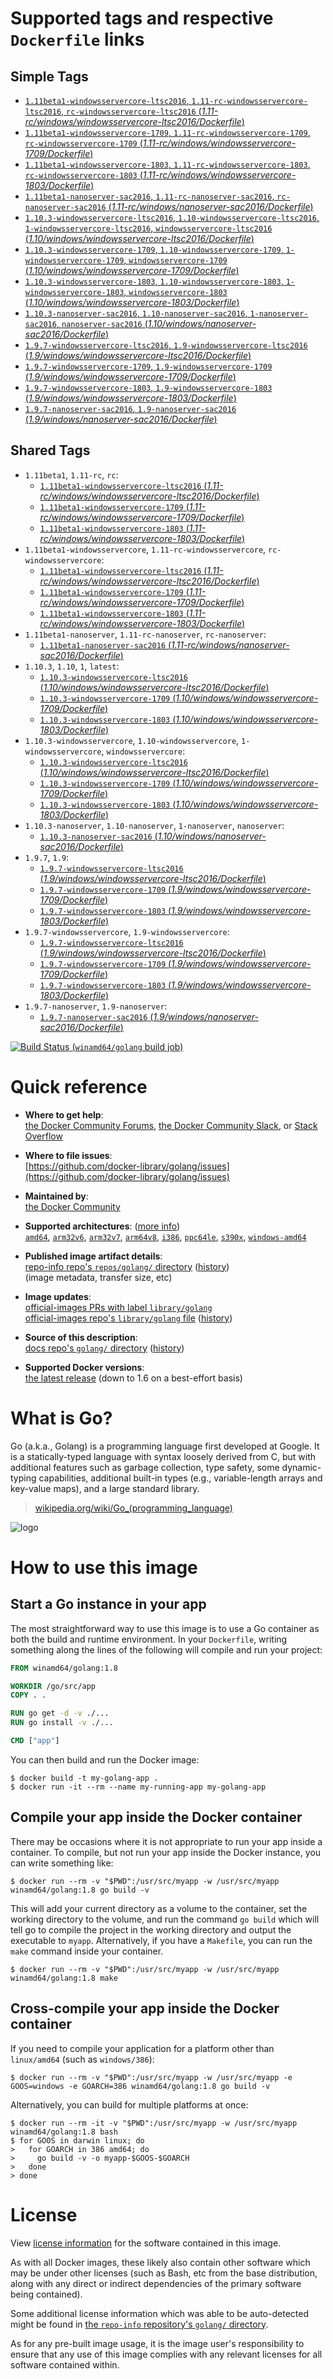 <!--

********************************************************************************

WARNING:

    DO NOT EDIT "golang/README.md"

    IT IS AUTO-GENERATED

    (from the other files in "golang/" combined with a set of templates)

********************************************************************************

-->

# Supported tags and respective `Dockerfile` links

## Simple Tags


-	[`1.11beta1-windowsservercore-ltsc2016`, `1.11-rc-windowsservercore-ltsc2016`, `rc-windowsservercore-ltsc2016` (*1.11-rc/windows/windowsservercore-ltsc2016/Dockerfile*)](https://github.com/docker-library/golang/blob/8fdde0724a5cbc43c05cd6817ab1161450a46dcc/1.11-rc/windows/windowsservercore-ltsc2016/Dockerfile)
-	[`1.11beta1-windowsservercore-1709`, `1.11-rc-windowsservercore-1709`, `rc-windowsservercore-1709` (*1.11-rc/windows/windowsservercore-1709/Dockerfile*)](https://github.com/docker-library/golang/blob/8fdde0724a5cbc43c05cd6817ab1161450a46dcc/1.11-rc/windows/windowsservercore-1709/Dockerfile)
-	[`1.11beta1-windowsservercore-1803`, `1.11-rc-windowsservercore-1803`, `rc-windowsservercore-1803` (*1.11-rc/windows/windowsservercore-1803/Dockerfile*)](https://github.com/docker-library/golang/blob/e6528749f50809c858c6b9bad86be8541de6368e/1.11-rc/windows/windowsservercore-1803/Dockerfile)
-	[`1.11beta1-nanoserver-sac2016`, `1.11-rc-nanoserver-sac2016`, `rc-nanoserver-sac2016` (*1.11-rc/windows/nanoserver-sac2016/Dockerfile*)](https://github.com/docker-library/golang/blob/8fdde0724a5cbc43c05cd6817ab1161450a46dcc/1.11-rc/windows/nanoserver-sac2016/Dockerfile)
-	[`1.10.3-windowsservercore-ltsc2016`, `1.10-windowsservercore-ltsc2016`, `1-windowsservercore-ltsc2016`, `windowsservercore-ltsc2016` (*1.10/windows/windowsservercore-ltsc2016/Dockerfile*)](https://github.com/docker-library/golang/blob/fa0223eaa427188e0c70025f557d515129a9973f/1.10/windows/windowsservercore-ltsc2016/Dockerfile)
-	[`1.10.3-windowsservercore-1709`, `1.10-windowsservercore-1709`, `1-windowsservercore-1709`, `windowsservercore-1709` (*1.10/windows/windowsservercore-1709/Dockerfile*)](https://github.com/docker-library/golang/blob/fa0223eaa427188e0c70025f557d515129a9973f/1.10/windows/windowsservercore-1709/Dockerfile)
-	[`1.10.3-windowsservercore-1803`, `1.10-windowsservercore-1803`, `1-windowsservercore-1803`, `windowsservercore-1803` (*1.10/windows/windowsservercore-1803/Dockerfile*)](https://github.com/docker-library/golang/blob/e6528749f50809c858c6b9bad86be8541de6368e/1.10/windows/windowsservercore-1803/Dockerfile)
-	[`1.10.3-nanoserver-sac2016`, `1.10-nanoserver-sac2016`, `1-nanoserver-sac2016`, `nanoserver-sac2016` (*1.10/windows/nanoserver-sac2016/Dockerfile*)](https://github.com/docker-library/golang/blob/fa0223eaa427188e0c70025f557d515129a9973f/1.10/windows/nanoserver-sac2016/Dockerfile)
-	[`1.9.7-windowsservercore-ltsc2016`, `1.9-windowsservercore-ltsc2016` (*1.9/windows/windowsservercore-ltsc2016/Dockerfile*)](https://github.com/docker-library/golang/blob/4e30a6bb9f410004a8ecd2336e589f441b7398ec/1.9/windows/windowsservercore-ltsc2016/Dockerfile)
-	[`1.9.7-windowsservercore-1709`, `1.9-windowsservercore-1709` (*1.9/windows/windowsservercore-1709/Dockerfile*)](https://github.com/docker-library/golang/blob/4e30a6bb9f410004a8ecd2336e589f441b7398ec/1.9/windows/windowsservercore-1709/Dockerfile)
-	[`1.9.7-windowsservercore-1803`, `1.9-windowsservercore-1803` (*1.9/windows/windowsservercore-1803/Dockerfile*)](https://github.com/docker-library/golang/blob/e6528749f50809c858c6b9bad86be8541de6368e/1.9/windows/windowsservercore-1803/Dockerfile)
-	[`1.9.7-nanoserver-sac2016`, `1.9-nanoserver-sac2016` (*1.9/windows/nanoserver-sac2016/Dockerfile*)](https://github.com/docker-library/golang/blob/4e30a6bb9f410004a8ecd2336e589f441b7398ec/1.9/windows/nanoserver-sac2016/Dockerfile)

## Shared Tags

-	`1.11beta1`, `1.11-rc`, `rc`:
	-	[`1.11beta1-windowsservercore-ltsc2016` (*1.11-rc/windows/windowsservercore-ltsc2016/Dockerfile*)](https://github.com/docker-library/golang/blob/8fdde0724a5cbc43c05cd6817ab1161450a46dcc/1.11-rc/windows/windowsservercore-ltsc2016/Dockerfile)
	-	[`1.11beta1-windowsservercore-1709` (*1.11-rc/windows/windowsservercore-1709/Dockerfile*)](https://github.com/docker-library/golang/blob/8fdde0724a5cbc43c05cd6817ab1161450a46dcc/1.11-rc/windows/windowsservercore-1709/Dockerfile)
	-	[`1.11beta1-windowsservercore-1803` (*1.11-rc/windows/windowsservercore-1803/Dockerfile*)](https://github.com/docker-library/golang/blob/e6528749f50809c858c6b9bad86be8541de6368e/1.11-rc/windows/windowsservercore-1803/Dockerfile)
-	`1.11beta1-windowsservercore`, `1.11-rc-windowsservercore`, `rc-windowsservercore`:
	-	[`1.11beta1-windowsservercore-ltsc2016` (*1.11-rc/windows/windowsservercore-ltsc2016/Dockerfile*)](https://github.com/docker-library/golang/blob/8fdde0724a5cbc43c05cd6817ab1161450a46dcc/1.11-rc/windows/windowsservercore-ltsc2016/Dockerfile)
	-	[`1.11beta1-windowsservercore-1709` (*1.11-rc/windows/windowsservercore-1709/Dockerfile*)](https://github.com/docker-library/golang/blob/8fdde0724a5cbc43c05cd6817ab1161450a46dcc/1.11-rc/windows/windowsservercore-1709/Dockerfile)
	-	[`1.11beta1-windowsservercore-1803` (*1.11-rc/windows/windowsservercore-1803/Dockerfile*)](https://github.com/docker-library/golang/blob/e6528749f50809c858c6b9bad86be8541de6368e/1.11-rc/windows/windowsservercore-1803/Dockerfile)
-	`1.11beta1-nanoserver`, `1.11-rc-nanoserver`, `rc-nanoserver`:
	-	[`1.11beta1-nanoserver-sac2016` (*1.11-rc/windows/nanoserver-sac2016/Dockerfile*)](https://github.com/docker-library/golang/blob/8fdde0724a5cbc43c05cd6817ab1161450a46dcc/1.11-rc/windows/nanoserver-sac2016/Dockerfile)
-	`1.10.3`, `1.10`, `1`, `latest`:
	-	[`1.10.3-windowsservercore-ltsc2016` (*1.10/windows/windowsservercore-ltsc2016/Dockerfile*)](https://github.com/docker-library/golang/blob/fa0223eaa427188e0c70025f557d515129a9973f/1.10/windows/windowsservercore-ltsc2016/Dockerfile)
	-	[`1.10.3-windowsservercore-1709` (*1.10/windows/windowsservercore-1709/Dockerfile*)](https://github.com/docker-library/golang/blob/fa0223eaa427188e0c70025f557d515129a9973f/1.10/windows/windowsservercore-1709/Dockerfile)
	-	[`1.10.3-windowsservercore-1803` (*1.10/windows/windowsservercore-1803/Dockerfile*)](https://github.com/docker-library/golang/blob/e6528749f50809c858c6b9bad86be8541de6368e/1.10/windows/windowsservercore-1803/Dockerfile)
-	`1.10.3-windowsservercore`, `1.10-windowsservercore`, `1-windowsservercore`, `windowsservercore`:
	-	[`1.10.3-windowsservercore-ltsc2016` (*1.10/windows/windowsservercore-ltsc2016/Dockerfile*)](https://github.com/docker-library/golang/blob/fa0223eaa427188e0c70025f557d515129a9973f/1.10/windows/windowsservercore-ltsc2016/Dockerfile)
	-	[`1.10.3-windowsservercore-1709` (*1.10/windows/windowsservercore-1709/Dockerfile*)](https://github.com/docker-library/golang/blob/fa0223eaa427188e0c70025f557d515129a9973f/1.10/windows/windowsservercore-1709/Dockerfile)
	-	[`1.10.3-windowsservercore-1803` (*1.10/windows/windowsservercore-1803/Dockerfile*)](https://github.com/docker-library/golang/blob/e6528749f50809c858c6b9bad86be8541de6368e/1.10/windows/windowsservercore-1803/Dockerfile)
-	`1.10.3-nanoserver`, `1.10-nanoserver`, `1-nanoserver`, `nanoserver`:
	-	[`1.10.3-nanoserver-sac2016` (*1.10/windows/nanoserver-sac2016/Dockerfile*)](https://github.com/docker-library/golang/blob/fa0223eaa427188e0c70025f557d515129a9973f/1.10/windows/nanoserver-sac2016/Dockerfile)
-	`1.9.7`, `1.9`:
	-	[`1.9.7-windowsservercore-ltsc2016` (*1.9/windows/windowsservercore-ltsc2016/Dockerfile*)](https://github.com/docker-library/golang/blob/4e30a6bb9f410004a8ecd2336e589f441b7398ec/1.9/windows/windowsservercore-ltsc2016/Dockerfile)
	-	[`1.9.7-windowsservercore-1709` (*1.9/windows/windowsservercore-1709/Dockerfile*)](https://github.com/docker-library/golang/blob/4e30a6bb9f410004a8ecd2336e589f441b7398ec/1.9/windows/windowsservercore-1709/Dockerfile)
	-	[`1.9.7-windowsservercore-1803` (*1.9/windows/windowsservercore-1803/Dockerfile*)](https://github.com/docker-library/golang/blob/e6528749f50809c858c6b9bad86be8541de6368e/1.9/windows/windowsservercore-1803/Dockerfile)
-	`1.9.7-windowsservercore`, `1.9-windowsservercore`:
	-	[`1.9.7-windowsservercore-ltsc2016` (*1.9/windows/windowsservercore-ltsc2016/Dockerfile*)](https://github.com/docker-library/golang/blob/4e30a6bb9f410004a8ecd2336e589f441b7398ec/1.9/windows/windowsservercore-ltsc2016/Dockerfile)
	-	[`1.9.7-windowsservercore-1709` (*1.9/windows/windowsservercore-1709/Dockerfile*)](https://github.com/docker-library/golang/blob/4e30a6bb9f410004a8ecd2336e589f441b7398ec/1.9/windows/windowsservercore-1709/Dockerfile)
	-	[`1.9.7-windowsservercore-1803` (*1.9/windows/windowsservercore-1803/Dockerfile*)](https://github.com/docker-library/golang/blob/e6528749f50809c858c6b9bad86be8541de6368e/1.9/windows/windowsservercore-1803/Dockerfile)
-	`1.9.7-nanoserver`, `1.9-nanoserver`:
	-	[`1.9.7-nanoserver-sac2016` (*1.9/windows/nanoserver-sac2016/Dockerfile*)](https://github.com/docker-library/golang/blob/4e30a6bb9f410004a8ecd2336e589f441b7398ec/1.9/windows/nanoserver-sac2016/Dockerfile)

[![Build Status](https://doi-janky.infosiftr.net/job/multiarch/job/windows-amd64/job/golang/badge/icon) (`winamd64/golang` build job)](https://doi-janky.infosiftr.net/job/multiarch/job/windows-amd64/job/golang/)

# Quick reference

-	**Where to get help**:  
	[the Docker Community Forums](https://forums.docker.com/), [the Docker Community Slack](https://blog.docker.com/2016/11/introducing-docker-community-directory-docker-community-slack/), or [Stack Overflow](https://stackoverflow.com/search?tab=newest&q=docker)

-	**Where to file issues**:  
	[https://github.com/docker-library/golang/issues](https://github.com/docker-library/golang/issues)

-	**Maintained by**:  
	[the Docker Community](https://github.com/docker-library/golang)

-	**Supported architectures**: ([more info](https://github.com/docker-library/official-images#architectures-other-than-amd64))  
	[`amd64`](https://hub.docker.com/r/amd64/golang/), [`arm32v6`](https://hub.docker.com/r/arm32v6/golang/), [`arm32v7`](https://hub.docker.com/r/arm32v7/golang/), [`arm64v8`](https://hub.docker.com/r/arm64v8/golang/), [`i386`](https://hub.docker.com/r/i386/golang/), [`ppc64le`](https://hub.docker.com/r/ppc64le/golang/), [`s390x`](https://hub.docker.com/r/s390x/golang/), [`windows-amd64`](https://hub.docker.com/r/winamd64/golang/)

-	**Published image artifact details**:  
	[repo-info repo's `repos/golang/` directory](https://github.com/docker-library/repo-info/blob/master/repos/golang) ([history](https://github.com/docker-library/repo-info/commits/master/repos/golang))  
	(image metadata, transfer size, etc)

-	**Image updates**:  
	[official-images PRs with label `library/golang`](https://github.com/docker-library/official-images/pulls?q=label%3Alibrary%2Fgolang)  
	[official-images repo's `library/golang` file](https://github.com/docker-library/official-images/blob/master/library/golang) ([history](https://github.com/docker-library/official-images/commits/master/library/golang))

-	**Source of this description**:  
	[docs repo's `golang/` directory](https://github.com/docker-library/docs/tree/master/golang) ([history](https://github.com/docker-library/docs/commits/master/golang))

-	**Supported Docker versions**:  
	[the latest release](https://github.com/docker/docker-ce/releases/latest) (down to 1.6 on a best-effort basis)

# What is Go?

Go (a.k.a., Golang) is a programming language first developed at Google. It is a statically-typed language with syntax loosely derived from C, but with additional features such as garbage collection, type safety, some dynamic-typing capabilities, additional built-in types (e.g., variable-length arrays and key-value maps), and a large standard library.

> [wikipedia.org/wiki/Go_(programming_language)](http://en.wikipedia.org/wiki/Go_%28programming_language%29)

![logo](https://raw.githubusercontent.com/docker-library/docs/01c12653951b2fe592c1f93a13b4e289ada0e3a1/golang/logo.png)

# How to use this image

## Start a Go instance in your app

The most straightforward way to use this image is to use a Go container as both the build and runtime environment. In your `Dockerfile`, writing something along the lines of the following will compile and run your project:

```dockerfile
FROM winamd64/golang:1.8

WORKDIR /go/src/app
COPY . .

RUN go get -d -v ./...
RUN go install -v ./...

CMD ["app"]
```

You can then build and run the Docker image:

```console
$ docker build -t my-golang-app .
$ docker run -it --rm --name my-running-app my-golang-app
```

## Compile your app inside the Docker container

There may be occasions where it is not appropriate to run your app inside a container. To compile, but not run your app inside the Docker instance, you can write something like:

```console
$ docker run --rm -v "$PWD":/usr/src/myapp -w /usr/src/myapp winamd64/golang:1.8 go build -v
```

This will add your current directory as a volume to the container, set the working directory to the volume, and run the command `go build` which will tell go to compile the project in the working directory and output the executable to `myapp`. Alternatively, if you have a `Makefile`, you can run the `make` command inside your container.

```console
$ docker run --rm -v "$PWD":/usr/src/myapp -w /usr/src/myapp winamd64/golang:1.8 make
```

## Cross-compile your app inside the Docker container

If you need to compile your application for a platform other than `linux/amd64` (such as `windows/386`):

```console
$ docker run --rm -v "$PWD":/usr/src/myapp -w /usr/src/myapp -e GOOS=windows -e GOARCH=386 winamd64/golang:1.8 go build -v
```

Alternatively, you can build for multiple platforms at once:

```console
$ docker run --rm -it -v "$PWD":/usr/src/myapp -w /usr/src/myapp winamd64/golang:1.8 bash
$ for GOOS in darwin linux; do
>   for GOARCH in 386 amd64; do
>     go build -v -o myapp-$GOOS-$GOARCH
>   done
> done
```

# License

View [license information](http://golang.org/LICENSE) for the software contained in this image.

As with all Docker images, these likely also contain other software which may be under other licenses (such as Bash, etc from the base distribution, along with any direct or indirect dependencies of the primary software being contained).

Some additional license information which was able to be auto-detected might be found in [the `repo-info` repository's `golang/` directory](https://github.com/docker-library/repo-info/tree/master/repos/golang).

As for any pre-built image usage, it is the image user's responsibility to ensure that any use of this image complies with any relevant licenses for all software contained within.
